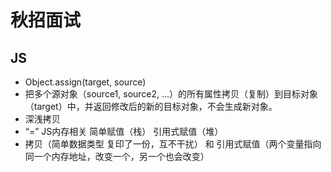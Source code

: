 # 秋招面试

## JS
- Object.assign(target, source)
- 把多个源对象（source1, source2, ...）的所有属性拷贝（复制）到目标对象（target）中，并返回修改后的新的目标对象，不会生成新对象。
- 深浅拷贝
- “=” JS内存相关 简单赋值（栈） 引用式赋值（堆）
- 拷贝（简单数据类型 复印了一份，互不干扰） 和 引用式赋值（两个变量指向同一个内存地址，改变一个，另一个也会改变）
